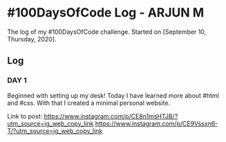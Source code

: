 # #100DaysOfCode Log - ARJUN M

The log of my #100DaysOfCode challenge. Started on [September 10, Thursday, 2020].

## Log

### DAY 1

Beginned with setting up my desk!
Today I have learned more about #html and #css. With that I created a minimal personal website.

Link to post: https://www.instagram.com/p/CE8n1msHTJB/?utm_source=ig_web_copy_link
              https://www.instagram.com/p/CE9Vssxn6-T/?utm_source=ig_web_copy_link
